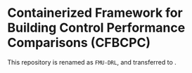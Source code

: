 # Containerized Framework for Building Control Performance Comparisons (CFBCPC)

This repository is renamed as `FMU-DRL`, and transferred to .
